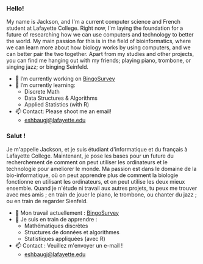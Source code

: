 ### Hello!

My name is Jackson, and I'm a current computer science and French student at Lafayette College. Right now, I'm laying the foundation for a future of researching how we can use computers and technology to better the world. My main passion for this is in the field of bioinformatics, where we can learn more about how biology works by using computers, and we can better pair the two together. Apart from my studies and other projects, you can find me hanging out with my friends; playing piano, trombone, or singing jazz; or binging Seinfeld.

- 🔭 I’m currently working on [BingoSurvey](https://github.com/jacksoneshbaugh/BingoSurvey)
- 🌱 I’m currently learning:
  - Discrete Math
  - Data Structures & Algorithms
  - Applied Statistics (with R)
- 📫 Contact: Please shoot me an email!
  - [eshbaugj@lafayette.edu](mailto:eshbaugj@lafayette.edu)

### Salut !

Je m'appelle Jackson, et je suis étudiant d'informatique et du français à Lafayette College. Maintenant, je pose les bases pour un future du recherchement de comment on peut utiliser les ordinateurs et le technologie pour ameliorer le monde. Ma passion est dans le domaine de la bio-informatique, où on peut apprendre plus de comment la biologie fonctionne en utilisant les ordinateurs, et on peut utilise les deux mieux ensemble. Quand je n'étude ni travail aux autres projets, tu peux me trouver avec mes amis ; en train de jouer le piano, le trombone, ou chanter du jazz ; ou en train de regarder Sienfeld.

- 🔭 Mon travail actuellement : [BingoSurvey](https://github.com/jacksoneshbaugh/BingoSurvey)
- 🌱 Je suis en train de apprendre : 
  - Mathématiques discrètes
  - Structures de données et algorithmes
  - Statistiques appliquées (avec R)
- 📫 Contact : Veuillez m'envoyer un e-mail !
  - [eshbaugj@lafayette.edu](mailto:eshbaugj@lafayette.edu)


<!--
**jacksoneshbaugh/jacksoneshbaugh** is a ✨ _special_ ✨ repository because its `README.md` (this file) appears on your GitHub profile.

Here are some ideas to get you started:

- 🔭 I’m currently working on ...
- 🌱 I’m currently learning ...
- 👯 I’m looking to collaborate on ...
- 🤔 I’m looking for help with ...
- 💬 Ask me about ...
- 📫 How to reach me: ...
- 😄 Pronouns: ...
- ⚡ Fun fact: ...
-->
